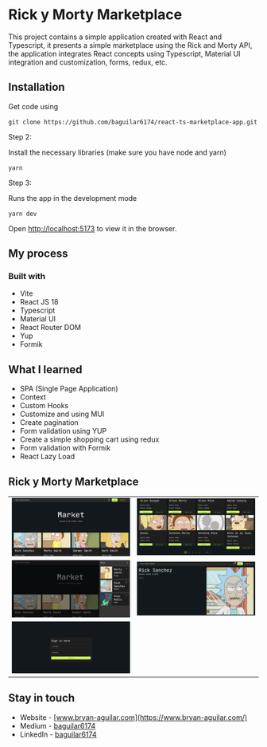 # Rick y Morty Marketplace

This project contains a simple application created with React and Typescript, it presents a simple marketplace using the Rick and Morty API, the application integrates React concepts using Typescript, Material UI integration and customization, forms, redux, etc.

## Installation

Get code using

```
git clone https://github.com/baguilar6174/react-ts-marketplace-app.git
```

Step 2:

Install the necessary libraries (make sure you have node and yarn)

```
yarn
```

Step 3:

Runs the app in the development mode

```
yarn dev
```

Open [http://localhost:5173](http://localhost:5173) to view it in the browser.

## My process

### Built with

- Vite
- React JS 18
- Typescript
- Material UI
- React Router DOM
- Yup
- Formik

## What I learned

- SPA (Single Page Application)
- Context
- Custom Hooks
- Customize and using MUI
- Create pagination
- Form validation using YUP
- Create a simple shopping cart using redux
- Form validation with Formik
- React Lazy Load

## Rick y Morty Marketplace

<table>
  <tr>
    <td align="center" valign="center"><img src="./media/1.png" width="100%"></td>
    <td align="center" valign="center"><img src="./media/2.png" width="100%"></td>
  </tr>
  <tr>
    <td align="center" valign="center"><img src="./media/3.png" width="100%"></td>
    <td align="center" valign="center"><img src="./media/4.png" width="100%"></td>
  </tr>
  <tr>
    <td align="center" valign="center"><img src="./media/5.png" width="100%"></td>
  </tr>
 </table>

## Stay in touch

- Website - [www.bryan-aguilar.com](https://www.bryan-aguilar.com/)
- Medium - [baguilar6174](https://baguilar6174.medium.com/)
- LinkedIn - [baguilar6174](https://www.linkedin.com/in/baguilar6174)

